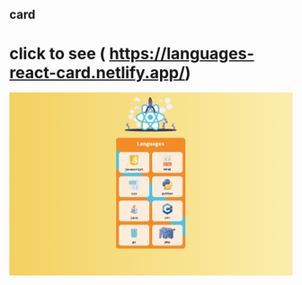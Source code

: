 ## card 

# click to see ( https://languages-react-card.netlify.app/)

![Project 003 Snapshot](language-cards.gif)


